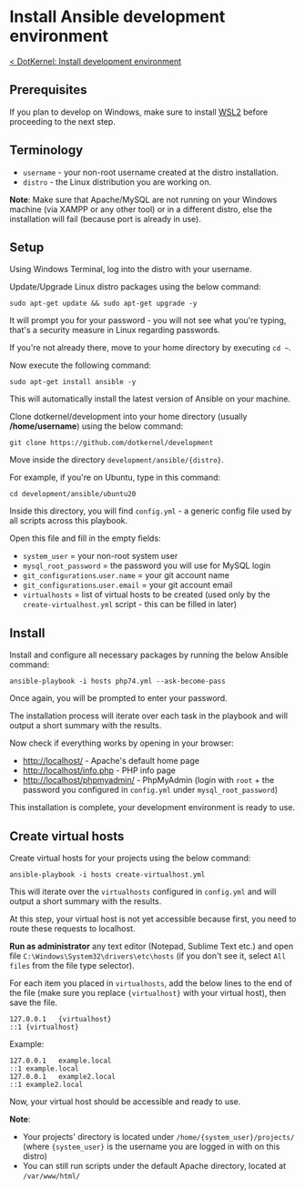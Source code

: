# Install Ansible development environment

[< DotKernel: Install development environment](../README.md)


## Prerequisites
If you plan to develop on Windows, make sure to install [WSL2](/wsl/README.md) before proceeding to the next step.


## Terminology
* `username` - your non-root username created at the distro installation.
* `distro` - the Linux distribution you are working on.


**Note**:
Make sure that Apache/MySQL are not running on your Windows machine (via XAMPP or any other tool) or in a different distro, else the installation will fail (because port is already in use).


## Setup
Using Windows Terminal, log into the distro with your username.

Update/Upgrade Linux distro packages using the below command:

    sudo apt-get update && sudo apt-get upgrade -y

It will prompt you for your password - you will not see what you're typing, that's a security measure in Linux regarding passwords.

If you're not already there, move to your home directory by executing `cd ~`.

Now execute the following command:

    sudo apt-get install ansible -y

This will automatically install the latest version of Ansible on your machine.

Clone dotkernel/development into your home directory (usually **/home/username**) using the below command:

    git clone https://github.com/dotkernel/development

Move inside the directory `development/ansible/{distro}`.

For example, if you're on Ubuntu, type in this command:
```shell
cd development/ansible/ubuntu20
```
Inside this directory, you will find `config.yml` - a generic config file used by all scripts across this playbook.

Open this file and fill in the empty fields:
* `system_user` = your non-root system user
* `mysql_root_password` = the password you will use for MySQL login
* `git_configurations`.`user.name` = your git account name
* `git_configurations`.`user.email` = your git account email
* `virtualhosts` = list of virtual hosts to be created (used only by the `create-virtualhost.yml` script - this can be filled in later)


## Install
Install and configure all necessary packages by running the below Ansible command:
```shell
ansible-playbook -i hosts php74.yml --ask-become-pass
```
Once again, you will be prompted to enter your password.

The installation process will iterate over each task in the playbook and will output a short summary with the results.

Now check if everything works by opening in your browser:
* [http://localhost/](http://localhost/) - Apache's default home page
* [http://localhost/info.php](http://localhost/info.php) - PHP info page
* [http://localhost/phpmyadmin/](http://localhost/phpmyadmin/) - PhpMyAdmin (login with `root` + the password you configured in `config.yml` under `mysql_root_password`)

This installation is complete, your development environment is ready to use.


## Create virtual hosts
Create virtual hosts for your projects using the below command:

    ansible-playbook -i hosts create-virtualhost.yml

This will iterate over the `virtualhosts` configured in `config.yml` and will output a short summary with the results.

At this step, your virtual host is not yet accessible because first, you need to route these requests to localhost.

**Run as administrator** any text editor (Notepad, Sublime Text etc.) and open file `C:\Windows\System32\drivers\etc\hosts` (if you don't see it, select `All files` from the file type selector).

For each item you placed in `virtualhosts`, add the below lines to the end of the file (make sure you replace `{virtualhost}` with your virtual host), then save the file.

    127.0.0.1	{virtualhost}
    ::1	{virtualhost}
Example:

    127.0.0.1	example.local
    ::1	example.local
    127.0.0.1	example2.local
    ::1	example2.local
Now, your virtual host should be accessible and ready to use.

**Note**:
* Your projects' directory is located under `/home/{system_user}/projects/` (where `{system_user}` is the username you are logged in with on this distro)
* You can still run scripts under the default Apache directory, located at `/var/www/html/`